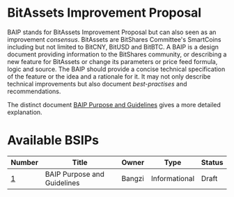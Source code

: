 # BitAssets Improvement Proposal

BAIP stands for BitAssets Improvement Proposal but can also seen as an
improvement *consensus*. BitAssets are BitShares Committee's SmartCoins
including but not limited to BitCNY, BitUSD and BitBTC. A BAIP is a design document providing information to the
BitShares community, or describing a new feature for BitAssets or change its parameters
or price feed formula, logic and source. The BAIP should provide a concise technical specification of the
feature or the idea and a rationale for it. It may not only describe technical
improvements but also document *best-practises* and recommendations.

The distinct document [BAIP Purpose and Guidelines](baip-0001.md) gives a more
detailed explanation.

# Available BSIPs

Number             | Title                                                    | Owner             | Type           | Status
-------------------|----------------------------------------------------------|-------------------|----------------|--------
[1](baip-0001.md)  | BAIP Purpose and Guidelines                              | Bangzi      | Informational  | Draft
